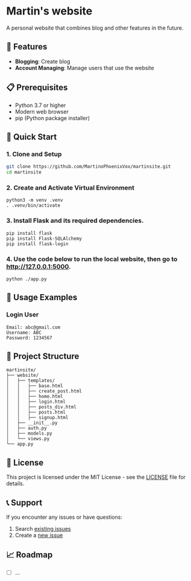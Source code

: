 # Martin's website

A personal website that combines blog and other features in the future.

## 🌟 Features

- **Blogging**: Create blog
- **Account Managing**: Manage users that use the website

## 📋 Prerequisites

- Python 3.7 or higher
- Modern web browser
- pip (Python package installer)

## 🚀 Quick Start

### 1. Clone and Setup

```bash
git clone https://github.com/MartinoPhoenixVox/martinsite.git
cd martinsite
```

### 2. Create and Activate Virtual Environment

```python3
python3 -m venv .venv
. .venv/bin/activate
```

### 3. Install Flask and its required dependencies.
```python3
pip install flask
pip install Flask-SQLAlchemy
pip install flask-login
```

### 4. Use the code below to run the local website, then go to http://127.0.0.1:5000.
```python3
python ./app.py
```

## 🎯 Usage Examples

### Login User
```
Email: abc@gmail.com
Username: ABC
Password: 1234567
```

## 📁 Project Structure

```
martinsite/
├── website/
│   ├── templates/
│   │   ├── base.html
│   │   ├── create_post.html
│   │   ├── home.html
│   │   ├── login.html
│   │   ├── posts_div.html
│   │   ├── posts.html
│   │   ├── signup.html
│   ├── __init__.py
│   ├── auth.py
│   ├── models.py
│   └── views.py
└── app.py
```

## 📝 License

This project is licensed under the MIT License - see the [LICENSE](LICENSE) file for details.

## 📞 Support

If you encounter any issues or have questions:

1. Search [existing issues](https://github.com/MartinoPhoenixVox/martinsite/issues)
2. Create a [new issue](https://github.com/MartinoPhoenixVox/martinsite/issues/new)


## 📈 Roadmap

- [ ] ...
